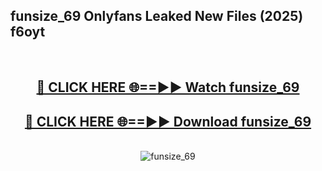 <h2>funsize_69 Onlyfans Leaked New Files (2025) f6oyt</h2>
<br>
<div align="center">
<h2><a href="https://mediafiles.top/funsize_69&ref=git" rel="nofollow">🔴 CLICK HERE 🌐==►► Watch funsize_69</a></h2>
<h2><a href="https://mediafiles.top/funsize_69&ref=git" rel="nofollow">🔴 CLICK HERE 🌐==►► Download funsize_69</a></h2>
<br>
<a href="https://mediafiles.top/funsize_69&ref=git" rel="nofollow" data-target="animated-image.originalLink"><img src="https://i.ibb.co.com/xMMVF88/686577567.gif" alt="funsize_69" style="max-width: 100%; display: inline-block;" data-target="animated-image.originalImage"></a>
</div>
<br>
<br>